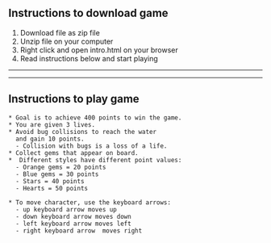 ##  Instructions to download game
1. Download file as zip file
2. Unzip file on your computer
3. Right click and open intro.html on your browser
4. Read instructions below and start playing

___
___

##  Instructions to play game

    * Goal is to achieve 400 points to win the game.
    * You are given 3 lives.
    * Avoid bug collisions to reach the water
      and gain 10 points.
      - Collision with bugs is a loss of a life.
    * Collect gems that appear on board.     
    *  Different styles have different point values:
      - Orange gems = 20 points
      - Blue gems = 30 points
      - Stars = 40 points
      - Hearts = 50 points

    * To move character, use the keyboard arrows:
      - up keyboard arrow moves up
      - down keyboard arrow moves down
      - left keyboard arrow moves left
      - right keyboard arrow  moves right
